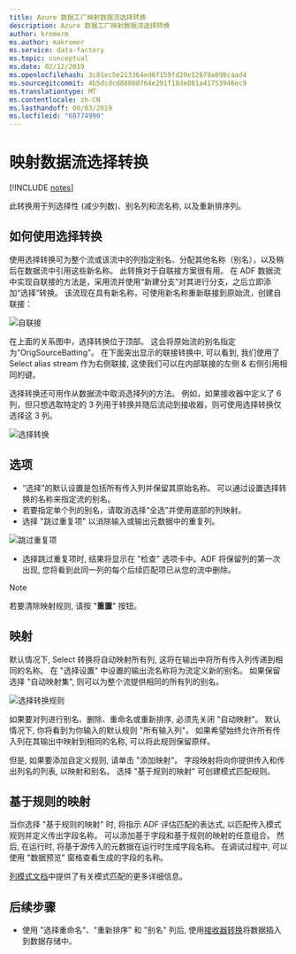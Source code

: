 ```yaml
---
title: Azure 数据工厂映射数据流选择转换
description: Azure 数据工厂映射数据流选择转换
author: kromerm
ms.author: makromer
ms.service: data-factory
ms.topic: conceptual
ms.date: 02/12/2019
ms.openlocfilehash: 3c81ec5e213364ed6f159fd20e12879a098caad4
ms.sourcegitcommit: 4b5dcdcd80860764e291f18de081a41753946ec9
ms.translationtype: MT
ms.contentlocale: zh-CN
ms.lasthandoff: 08/03/2019
ms.locfileid: "68774990"
---
```

# <a name="mapping-data-flow-select-transformation"></a>映射数据流选择转换
[!INCLUDE [notes](../../includes/data-factory-data-flow-preview.md)]

此转换用于列选择性 (减少列数)、别名列和流名称, 以及重新排序列。

## <a name="how-to-use-select-transformation"></a>如何使用选择转换
使用选择转换可为整个流或该流中的列指定别名、分配其他名称（别名），以及稍后在数据流中引用这些新名称。 此转换对于自联接方案很有用。 在 ADF 数据流中实现自联接的方法是，采用流并使用“新建分支”对其进行分支，之后立即添加“选择”转换。 该流现在具有新名称，可使用新名称重新联接到原始流，创建自联接：

![自联接](media/data-flow/selfjoin.png "自联接")

在上面的关系图中，选择转换位于顶部。 这会将原始流的别名指定为“OrigSourceBatting”。 在下面突出显示的联接转换中, 可以看到, 我们使用了 Select alias stream 作为右侧联接, 这使我们可以在内部联接的左侧 & 右侧引用相同的键。

选择转换还可用作从数据流中取消选择列的方法。 例如，如果接收器中定义了 6 列，但只想选取特定的 3 列用于转换并随后流动到接收器，则可使用选择转换仅选择这 3 列。

![选择转换](media/data-flow/newselect1.png "选择别名")

## <a name="options"></a>选项
* “选择”的默认设置是包括所有传入列并保留其原始名称。 可以通过设置选择转换的名称来指定流的别名。
* 若要指定单个列的别名，请取消选择“全选”并使用底部的列映射。
* 选择 "跳过重复项" 以消除输入或输出元数据中的重复列。

![跳过重复项](media/data-flow/select-skip-dup.png "跳过重复项")

* 选择跳过重复项时, 结果将显示在 "检查" 选项卡中。ADF 将保留列的第一次出现, 您将看到此同一列的每个后续匹配项已从您的流中删除。

> [!NOTE]
> 若要清除映射规则, 请按 "**重置**" 按钮。

## <a name="mapping"></a>映射
默认情况下, Select 转换将自动映射所有列, 这将在输出中将所有传入列传递到相同的名称。 在 "选择设置" 中设置的输出流名称将为流定义新的别名。 如果保留选择 "自动映射集", 则可以为整个流提供相同的所有列的别名。

![选择转换规则](media/data-flow/rule2.png "基于规则的映射")

如果要对列进行别名、删除、重命名或重新排序, 必须先关闭 "自动映射"。 默认情况下, 你将看到为你输入的默认规则 "所有输入列"。 如果希望始终允许所有传入列在其输出中映射到相同的名称, 可以将此规则保留原样。

但是, 如果要添加自定义规则, 请单击 "添加映射"。 字段映射将向你提供传入和传出列名的列表, 以映射和别名。 选择 "基于规则的映射" 可创建模式匹配规则。

## <a name="rule-based-mapping"></a>基于规则的映射
当你选择 "基于规则的映射" 时, 将指示 ADF 评估匹配的表达式, 以匹配传入模式规则并定义传出字段名称。 可以添加基于字段和基于规则的映射的任意组合。 然后, 在运行时, 将基于源传入的元数据在运行时生成字段名称。 在调试过程中, 可以使用 "数据预览" 窗格查看生成的字段的名称。

[列模式文档](concepts-data-flow-column-pattern.md)中提供了有关模式匹配的更多详细信息。

## <a name="next-steps"></a>后续步骤
* 使用 "选择重命名"、"重新排序" 和 "别名" 列后, 使用[接收器转换](data-flow-sink.md)将数据插入到数据存储中。
